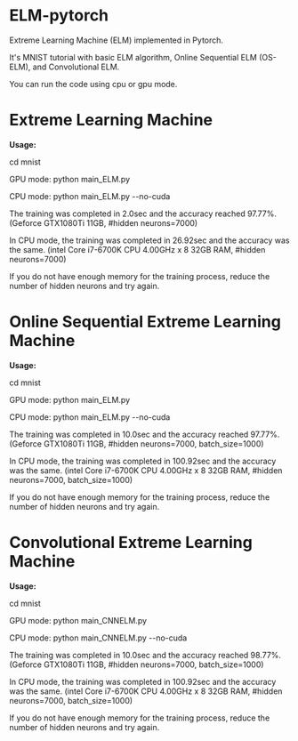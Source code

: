 # ELM-pytorch
Extreme Learning Machine (ELM) implemented in Pytorch.

It's MNIST tutorial with basic ELM algorithm, Online Sequential ELM (OS-ELM), and Convolutional ELM.

You can run the code using cpu or gpu mode.

# Extreme Learning Machine

__Usage:__

cd mnist

GPU mode: python main_ELM.py

CPU mode: python main_ELM.py --no-cuda

The training was completed in 2.0sec and the accuracy reached 97.77%.
(Geforce GTX1080Ti 11GB, #hidden neurons=7000)

In CPU mode, the training was completed in 26.92sec and the accuracy was the same.
(intel Core i7-6700K CPU 4.00GHz x 8 32GB RAM, #hidden neurons=7000)

If you do not have enough memory for the training process, reduce the number of hidden neurons and try again.

# Online Sequential Extreme Learning Machine

__Usage:__

cd mnist

GPU mode: python main_ELM.py

CPU mode: python main_ELM.py --no-cuda

The training was completed in 10.0sec and the accuracy reached 97.77%.
(Geforce GTX1080Ti 11GB, #hidden neurons=7000, batch_size=1000)

In CPU mode, the training was completed in 100.92sec and the accuracy was the same.
(intel Core i7-6700K CPU 4.00GHz x 8 32GB RAM, #hidden neurons=7000, batch_size=1000)

If you do not have enough memory for the training process, reduce the number of hidden neurons and try again.

# Convolutional Extreme Learning Machine

__Usage:__

cd mnist

GPU mode: python main_CNNELM.py

CPU mode: python main_CNNELM.py --no-cuda

The training was completed in 10.0sec and the accuracy reached 98.77%.
(Geforce GTX1080Ti 11GB, #hidden neurons=7000, batch_size=1000)

In CPU mode, the training was completed in 100.92sec and the accuracy was the same.
(intel Core i7-6700K CPU 4.00GHz x 8 32GB RAM, #hidden neurons=7000, batch_size=1000)

If you do not have enough memory for the training process, reduce the number of hidden neurons and try again.


